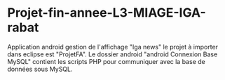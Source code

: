 # Projet-fin-annee-L3-MIAGE-IGA-rabat
Application android  gestion de l'affichage "Iga news"
le projet à importer dans eclipse est "ProjetFA". 
Le dossier android  "android Connexion Base MySQL" contient les scripts PHP
pour communiquer avec la base de données sous MySQL.
